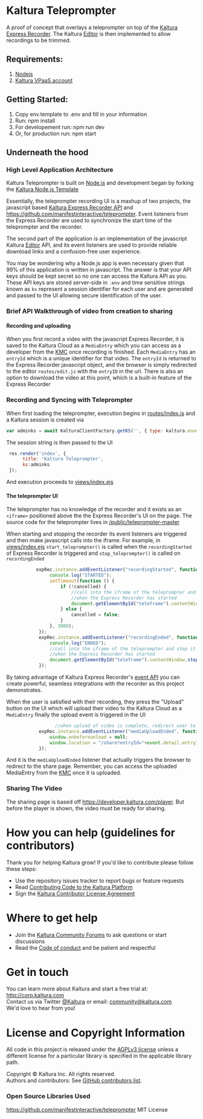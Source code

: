 # Kaltura Teleprompter
A proof of concept that overlays a teleprompter on top of the [Kaltura Express Recorder]( https://github.com/kaltura-vpaas/express-recorder). The Kaltura [Editor](https://github.com/kaltura-vpaas/kaltura-editor-app-embed) is then implemented to allow recordings to be trimmed. 



## Requirements:

1. [Nodejs](https://nodejs.org/en/)
2. [Kaltura VPaaS account](https://corp.kaltura.com/video-paas/registration?utm_campaign=Meetabout&utm_medium=affiliates&utm_source=GitHub)

## Getting Started:

1. Copy env.template to .env and fill in your information
2. Run: npm install
3. For developement run: npm run dev   
4. Or, for production run: npm start

## Underneath the hood

### High Level Application Architecture

Kaltura Teleprompter is built on [Node.js](https://nodejs.org/) and development began by forking the [Kaltura Node.js Template](https://github.com/kaltura-vpaas/kaltura-nodejs-template) 

Essentially, the teleprompter recording UI is a mashup of two projects, the javascript based [Kaltura Express Recorder API](https://github.com/kaltura-vpaas/express-recorder)  and https://github.com/manifestinteractive/teleprompter. Event listeners from the Express Recorder are used to synchronize the start time of the teleprompter and the recorder.

The second part of the application is an implementation of the javascript Kaltura [Editor](https://github.com/kaltura-vpaas/kaltura-editor-app-embed) API, and its event listeners are used to provide reliable download links and a confusion-free user experience.

You may be wondering why a Node.js app is even necessary given that 99% of this application is written in javascript. The answer is that your API keys should be kept secret so no one can access the Kaltura API as you. These API keys are stored server-side in `.env` and time sensitive strings known as `ks` represent a session identifier for each user and are generated and passed to the UI allowing secure identification of the user.  

### Brief API Walkthrough of video from creation to sharing

#### Recording and uploading

When you first record a video with the javascript Express Recorder, it is saved to the Kaltura Cloud as a `MediaEntry` which you can access as a developer from the [KMC](https://kmc.kaltura.com/index.php/kmcng/login) once recording is finished. Each `MediaEntry` has an `entryId` which is a unique identifier for that video. The `entryId` is returned to the Express Recorder javascript object, and the browser is simply redirected to the editor `routes/edit.js` with the `entryID` in the url. There is also an option to download the video at this point, which is a built-in feature of the Express Recorder

### Recording and Syncing with Teleprompter

When first loading the teleprompter, execution begins in [routes/index.js](https://github.com/kaltura-vpaas/kaltura-teleprompter-nodejs/blob/master/routes/index.js) and a Kaltura session is created via 

```javascript
var adminks = await KalturaClientFactory.getKS('', { type: kaltura.enums.SessionType.ADMIN });
```

The session string is then passed to the UI

```javascript
 res.render('index', { 
      title: 'Kaltura Teleprompter',
      ks:adminks
 });
```

And execution proceeds to [views/index.ejs](https://github.com/kaltura-vpaas/kaltura-teleprompter-nodejs/blob/master/views/index.ejs) 

#### The teleprompter UI

The teleprompter has no knowledge of the recorder and it exists as an `<iframe>` positioned above the the Express Recorder's UI on the page. The source code for the teleprompter lives in [/public/teleprompter-master](https://github.com/kaltura-vpaas/kaltura-teleprompter-nodejs/tree/master/public/teleprompter-master)

When starting and stopping the recorder its event listeners are triggered and then make javascript calls into the iframe. For example, in [views/index.ejs](https://github.com/kaltura-vpaas/kaltura-teleprompter-nodejs/blob/master/views/index.ejs#L36)  `start_teleprompter()` is called when the `recordingStarted` of Express Recorder is triggered and  `stop_teleprompter()` is called on `recordingEnded` 

```javascript
           expRec.instance.addEventListener("recordingStarted", function () {
                console.log("STARTED");
                setTimeout(function () {
                    if (!cancelled) {
                        //call into the iframe of the teleprompter and start it
                        //when the Express Recorder has started
                        document.getElementById("teleframe").contentWindow.start_teleprompter();
                    } else {
                        cancelled = false;
                    }
                }, 3000);
            });
            expRec.instance.addEventListener("recordingEnded", function () {
                console.log("ENDED");
                //call into the iframe of the teleprompter and stop it
                //when the Express Recorder has started
                document.getElementById("teleframe").contentWindow.stop_teleprompter();
            });
```

By taking advantage of Kaltura Express Recorder's [event API](https://github.com/kaltura-vpaas/express-recorder) you can create powerful, seamless integrations with the recorder as this project demonstrates.

When the user is satisfied with their recording, they press the "Upload" button on the UI which will upload their video to the Kaltura Cloud as a `MediaEntry`  finally the upload event is triggered in the UI:

```javascript
   				  //when upload of video is complete, redirect user to share
            expRec.instance.addEventListener("mediaUploadEnded", function(event) {
                window.onbeforeunload = null;
                window.location = "/share?entryId="+event.detail.entryId;
            });
```

And it is the `mediaUploadEnded` listener that actually triggers the browser to redirect to the share page. Remember, you can access the uploaded MediaEntry from the [KMC](https://kmc.kaltura.com/index.php/kmcng/login) once it is uploaded.

### Sharing The Video

The sharing page is based off https://developer.kaltura.com/player. But before the player is shown, the video must be ready for sharing. 



# How you can help (guidelines for contributors) 
Thank you for helping Kaltura grow! If you'd like to contribute please follow these steps:
* Use the repository issues tracker to report bugs or feature requests
* Read [Contributing Code to the Kaltura Platform](https://github.com/kaltura/platform-install-packages/blob/master/doc/Contributing-to-the-Kaltura-Platform.md)
* Sign the [Kaltura Contributor License Agreement](https://agentcontribs.kaltura.org/)

# Where to get help
* Join the [Kaltura Community Forums](https://forum.kaltura.org/) to ask questions or start discussions
* Read the [Code of conduct](https://forum.kaltura.org/faq) and be patient and respectful

# Get in touch
You can learn more about Kaltura and start a free trial at: http://corp.kaltura.com    
Contact us via Twitter [@Kaltura](https://twitter.com/Kaltura) or email: community@kaltura.com  
We'd love to hear from you!

# License and Copyright Information
All code in this project is released under the [AGPLv3 license](http://www.gnu.org/licenses/agpl-3.0.html) unless a different license for a particular library is specified in the applicable library path.   

Copyright © Kaltura Inc. All rights reserved.   
Authors and contributors: See [GitHub contributors list](https://github.com/kaltura/YOURREPONAME/graphs/contributors).  

### Open Source Libraries Used

https://github.com/manifestinteractive/teleprompter  MIT License